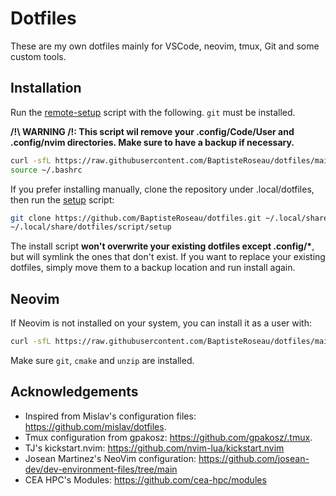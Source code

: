 # Dotfiles

These are my own dotfiles mainly for VSCode, neovim, tmux, Git and some custom tools.

## Installation

Run the [remote-setup](scripts/remote-setup) script with the following. `git` must be installed.

**/!\ WARNING /!\: This script wil remove your .config/Code/User and .config/nvim directories. Make sure to have a backup if necessary.**

```sh
curl -sfL https://raw.githubusercontent.com/BaptisteRoseau/dotfiles/main/scripts/remote-setup | bash -
source ~/.bashrc
```

If you prefer installing manually, clone the repository under .local/dotfiles, then run the [setup](scripts/setup) script:

```sh
git clone https://github.com/BaptisteRoseau/dotfiles.git ~/.local/share/dotfiles
~/.local/share/dotfiles/script/setup
```

The install script **won't overwrite your existing dotfiles except .config/\***, but will symlink
the ones that don't exist. If you want to replace your existing dotfiles, simply
move them to a backup location and run install again.

## Neovim

If Neovim is not installed on your system, you can install it as a user with:

```sh
curl -sfL https://raw.githubusercontent.com/BaptisteRoseau/dotfiles/main/scripts/install-neovim | bash -
```

Make sure `git`, `cmake` and `unzip` are installed.

## Acknowledgements

- Inspired from Mislav's configuration files: <https://github.com/mislav/dotfiles>.
- Tmux configuration from gpakosz: <https://github.com/gpakosz/.tmux>.
- TJ's kickstart.nvim: <https://github.com/nvim-lua/kickstart.nvim>
- Josean Martinez's NeoVim configuration: <https://github.com/josean-dev/dev-environment-files/tree/main>
- CEA HPC's Modules: <https://github.com/cea-hpc/modules>
